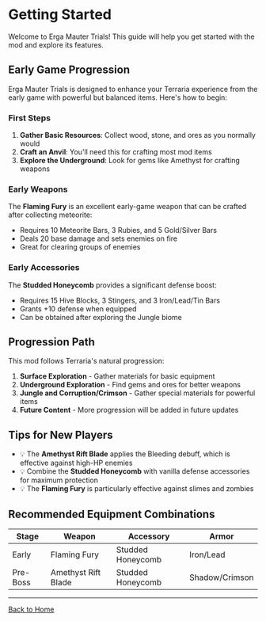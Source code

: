 # Getting Started

Welcome to Erga Mauter Trials! This guide will help you get started with the mod and explore its features.

## Early Game Progression

Erga Mauter Trials is designed to enhance your Terraria experience from the early game with powerful but balanced items. Here's how to begin:

### First Steps

1. **Gather Basic Resources**: Collect wood, stone, and ores as you normally would
2. **Craft an Anvil**: You'll need this for crafting most mod items
3. **Explore the Underground**: Look for gems like Amethyst for crafting weapons

### Early Weapons

The **Flaming Fury** is an excellent early-game weapon that can be crafted after collecting meteorite:

- Requires 10 Meteorite Bars, 3 Rubies, and 5 Gold/Silver Bars
- Deals 20 base damage and sets enemies on fire
- Great for clearing groups of enemies

### Early Accessories

The **Studded Honeycomb** provides a significant defense boost:

- Requires 15 Hive Blocks, 3 Stingers, and 3 Iron/Lead/Tin Bars
- Grants +10 defense when equipped
- Can be obtained after exploring the Jungle biome

## Progression Path

This mod follows Terraria's natural progression:

1. **Surface Exploration** - Gather materials for basic equipment
2. **Underground Exploration** - Find gems and ores for better weapons
3. **Jungle and Corruption/Crimson** - Gather special materials for powerful items
4. **Future Content** - More progression will be added in future updates

## Tips for New Players

- 💡 The **Amethyst Rift Blade** applies the Bleeding debuff, which is effective against high-HP enemies
- 💡 Combine the **Studded Honeycomb** with vanilla defense accessories for maximum protection
- 💡 The **Flaming Fury** is particularly effective against slimes and zombies

## Recommended Equipment Combinations

| Stage | Weapon | Accessory | Armor |
|-------|--------|-----------|-------|
| Early | Flaming Fury | Studded Honeycomb | Iron/Lead |
| Pre-Boss | Amethyst Rift Blade | Studded Honeycomb | Shadow/Crimson |

---

[Back to Home](Home)
